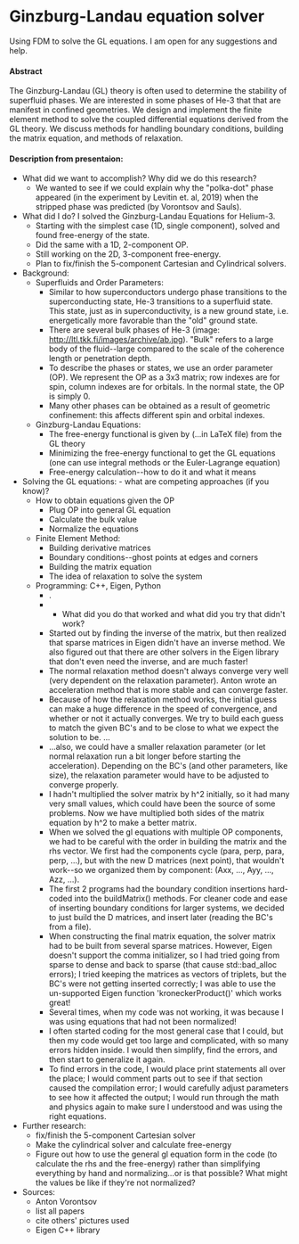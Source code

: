 # Ginzburg-Landau equation solver

Using FDM to solve the GL equations. I am open for any suggestions and help.

#### Abstract

The Ginzburg-Landau (GL) theory is often used to determine the stability of superfluid phases. We are interested in some phases of He-3 that that are manifest in confined geometries. We design and implement the finite element method to solve the coupled differential equations derived from the GL theory. We discuss methods for handling boundary conditions, building the matrix equation, and methods of relaxation.

#### Description from presentaion:
* What did we want to accomplish? Why did we do this research?
  - We wanted to see if we could explain why the "polka-dot" phase appeared (in the experiment by Levitin et. al, 2019) when the stripped phase was predicted (by Vorontsov and Sauls).
* What did I do? I solved the Ginzburg-Landau Equations for Helium-3.
  - Starting with the simplest case (1D, single component), solved and found free-energy of the state.
  - Did the same with a 1D, 2-component OP.
  - Still working on the 2D, 3-component free-energy.
  - Plan to fix/finish the 5-component Cartesian and Cylindrical solvers.
* Background:
  - Superfluids and Order Parameters:
    - Similar to how superconductors undergo phase transitions to the superconducting state, He-3 transitions to a superfluid state. This state, just as in superconductivity, is a new ground state, i.e. energetically more favorable than the "old" ground state.
    - There are several bulk phases of He-3 (image: http://ltl.tkk.fi/images/archive/ab.jpg). "Bulk" refers to a large body of the fluid--large compared to the scale of the coherence length or penetration depth.
    - To describe the phases or states, we use an order parameter (OP). We represent the OP as a 3x3 matrix; row indexes are for spin, column indexes are for orbitals. In the normal state, the OP is simply 0.
    - Many other phases can be obtained as a result of geometric confinement: this affects different spin and orbital indexes.
  - Ginzburg-Landau Equations:
    - The free-energy functional is given by (...in LaTeX file) from the GL theory
    - Minimizing the free-energy functional to get the GL equations (one can use integral methods or the Euler-Lagrange equation)
    - Free-energy calculation--how to do it and what it means
* Solving the GL equations: - what are competing approaches (if you know)?
  - How to obtain equations given the OP
    - Plug OP into general GL equation
    - Calculate the bulk value
    - Normalize the equations
  - Finite Element Method:
    - Building derivative matrices
    - Boundary conditions--ghost points at edges and corners
    - Building the matrix equation
    - The idea of relaxation to solve the system
  - Programming: C++, Eigen, Python
    - .
    - - What did you do that worked and what did you try that didn't work?
    - Started out by finding the inverse of the matrix, but then realized that sparse matrices in Eigen didn't have an inverse method. We also figured out that there are other solvers in the Eigen library that don't even need the inverse, and are much faster!
    - The normal relaxation method doesn't always converge very well (very dependent on the relaxation parameter). Anton wrote an acceleration method that is more stable and can converge faster.
    - Because of how the relaxation method works, the initial guess can make a huge difference in the speed of convergence, and whether or not it actually converges. We try to build each guess to match the given BC's and to be close to what we expect the solution to be. ...
    - ...also, we could have a smaller relaxation parameter (or let normal relaxation run a bit longer before starting the acceleration). Depending on the BC's (and other parameters, like size), the relaxation parameter would have to be adjusted to converge properly.
    - I hadn't multiplied the solver matrix by h^2 initially, so it had many very small values, which could have been the source of some problems. Now we have multiplied both sides of the matrix equation by h^2 to make a better matrix.
    - When we solved the gl equations with multiple OP components, we had to be careful with the order in building the matrix and the rhs vector. We first had the components cycle (para, perp, para, perp, ...), but with the new D matrices (next point), that wouldn't work--so we organized them by component: (Axx, ..., Ayy, ..., Azz, ...).
    - The first 2 programs had the boundary condition insertions hard-coded into the buildMatrix() methods. For cleaner code and ease of inserting boundary conditions for larger systems, we decided to just build the D matrices, and insert later (reading the BC's from a file).
    - When constructing the final matrix equation, the solver matrix had to be built from several sparse matrices. However, Eigen doesn't support the comma initializer, so I had tried going from sparse to dense and back to sparse (that cause std::bad_alloc errors); I tried keeping the matrices as vectors of triplets, but the BC's were not getting inserted correctly; I was able to use the un-supported Eigen function 'kroneckerProduct()' which works great!
    - Several times, when my code was not working, it was because I was using equations that had not been normalized!
    - I often started coding for the most general case that I could, but then my code would get too large and complicated, with so many errors hidden inside. I would then simplify, find the errors, and then start to generalize it again.
    - To find errors in the code, I would place print statements all over the place; I would comment parts out to see if that section caused the compilation error; I would carefully adjust parameters to see how it affected the output; I would run through the math and physics again to make sure I understood and was using the right equations.
* Further research:
  - fix/finish the 5-component Cartesian solver
  - Make the cylindrical solver and calculate free-energy
  - Figure out how to use the general gl equation form in the code (to calculate the rhs and the free-energy) rather than simplifying everything by hand and normalizing...or is that possible? What might the values be like if they're not normalized?
* Sources:
  - Anton Vorontsov
  - list all papers
  - cite others' pictures used
  - Eigen C++ library
